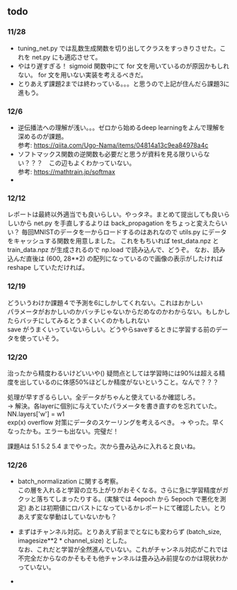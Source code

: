 ## todo
### 11/28
- tuning_net.py では乱数生成関数を切り出してクラスをすっきりさせた。これを net.py にも適応させて。 
- やはり遅すぎる！ sigmoid 関数中にて for 文を用いているのが原因かもしれない。 for 文を用いない実装を考えるべきだ。
- とりあえず課題2までは終わっている。。。と思うので上記が住んだら課題3に進もう。

### 12/6
- 逆伝播法への理解が浅い。。。ゼロから始めるdeep learningをよんで理解を深めるのが課題。  
参考: https://qiita.com/Ugo-Nama/items/04814a13c9ea84978a4c
- ソフトマックス関数の逆関数も必要だと思うが資料を見る限りいらない？？？　この辺もよくわかっていない。  
参考: https://mathtrain.jp/softmax
- 

### 12/12
レポートは最終以外適当でも良いらしい。やっタネ。まとめて提出しても良いらしいから net.py を手直しするよりは back_propagation をちょっと変えたらいい？
毎回MNISTのデータを一からロードするのはあれなので utils.py にデータをキャッシュする関数を用意しました。
これをもちいれば test_data.npz と train_data.npz が生成されるので np.load で読み込んで、どうぞ。
なお、読み込んだ直後は (600, 28**2) の配列になっているので画像の表示がしたければ reshape していただければ。

### 12/19
どういうわけか課題４で予測を6にしかしてくれない。これはおかしい  
パラメータがおかしいのかバッチじゃないからだめなのかわからない。もしかしたらバッチにしてみるとうまくいくのかもしれない  
save がうまくいっていないらしい。どうやらsaveするときに学習する前のデータを使っていそう。

### 12/20
治ったから精度わるいけどいいや()
疑問点としては学習時には90%は超える精度を出しているのに体感50%ほどしか精度がないということ。なんで？？？

処理が早すぎるらしい。全データがちゃんと使えているか確認しろ。  
-> 解決。各layerに個別に与えていたパラメータを書き直すのを忘れていた。NN.layers['w'] = w1  
exp(x) overflow 対策にデータのスケーリングを考えるべき。
-> やった。早くなったかも。エラーも出ない。完璧だ！

課題Aは 5.1 5.2 5.4 までやった。次から畳み込みに入れると良いね。

### 12/26
- batch_normalization に関する考察。  
この層を入れると学習の立ち上がりがおそくなる。さらに急に学習精度がガクッと落ちてしまったりする。(実験では 4epoch から 5epoch で悪化を測定) 
あとは初期値にロバストになっているかレポートにて確認したい。とりあえず変な挙動はしていないかも？

- まずはチャンネル対応。とりあえず前までとなにも変わらず (batch_size, imagesize**2 * channel_size) とした。  
なお、これだと学習が全然進んでいない。これがチャンネル対応がこれでは不完全だからなのかそもそも他チャンネルは畳み込み前提なのかは現状わかっていない。

- 
